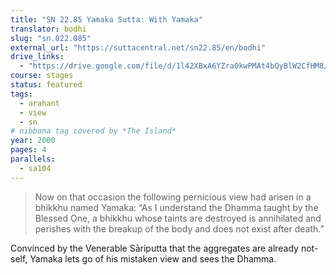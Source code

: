 ```yaml
---
title: "SN 22.85 Yamaka Sutta: With Yamaka"
translator: bodhi
slug: "sn.022.085"
external_url: "https://suttacentral.net/sn22.85/en/bodhi"
drive_links:
  - "https://drive.google.com/file/d/1l42XBxA6YZra0kwPMAt4bQyBlW2CfHM8/view?usp=drivesdk"
course: stages
status: featured
tags:
  - arahant
  - view
  - sn
# nibbana tag covered by *The Island*
year: 2000
pages: 4
parallels:
  - sa104
---
```


> Now on that occasion the following pernicious view had arisen in a bhikkhu named Yamaka: “As I understand the Dhamma taught by the Blessed One, a bhikkhu whose taints are destroyed is annihilated and perishes with the breakup of the body and does not exist after death.”

Convinced by the Venerable Sāriputta that the aggregates are already not-self, Yamaka lets go of his mistaken view and sees the Dhamma.

